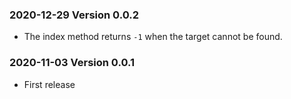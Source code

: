### 2020-12-29 Version 0.0.2
* The index method returns `-1` when the target cannot be found.

### 2020-11-03 Version 0.0.1
* First release